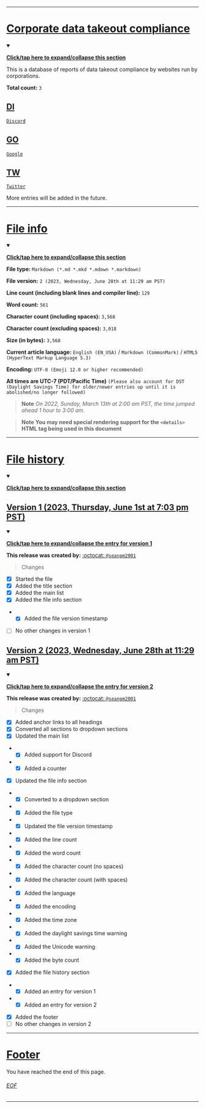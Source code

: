 
***

# [Corporate data takeout compliance](#Corporate-data-takeout-compliance)

<details open><summary><p lang="en"><b><u>Click/tap here to expand/collapse this section</u></b></p></summary>

This is a database of reports of data takeout compliance by websites run by corporations.

**Total count:** `3`

## [DI](#DI)

[`Discord`](/Compliance/Corp/D/I/Discord/)

## [GO](#GO)

[`Google`](/Compliance/Corp/G/O/Google/)

## [TW](#TW)

[`Twitter`](/Compliance/Corp/T/W/Twitter/)

More entries will be added in the future.

</details>

***

# [File info](#File-info)

<details open><summary><p lang="en"><b><u>Click/tap here to expand/collapse this section</u></b></p></summary>

**File type:** `Markdown (*.md *.mkd *.mdown *.markdown)`

**File version:** `2 (2023, Wednesday, June 28th at 11:29 am PST)`

**Line count (including blank lines and compiler line):** `129`

**Word count:** `561`

**Character count (including spaces):** `3,568`

**Character count (excluding spaces):** `3,018`

**Size (in bytes):** `3,568`

**Current article language:** `English (EN_USA)` / `Markdown (CommonMark)` / `HTML5 (HyperText Markup Language 5.3)`

**Encoding:** `UTF-8 (Emoji 12.0 or higher recommended)`

**All times are UTC-7 (PDT/Pacific Time)** `(Please also account for DST (Daylight Savings Time) for older/newer entries up until it is abolished/no longer followed)`

> **Note** _On 2022, Sunday, March 13th at 2:00 am PST, the time jumped ahead 1 hour to 3:00 am._

> **Note** **You may need special rendering support for the `<details>` HTML tag being used in this document**

</details>

***

# [File history](#File-history)

<details open><summary><p lang="en"><b><u>Click/tap here to expand/collapse this section</u></b></p></summary>

## [Version 1 (2023, Thursday, June 1st at 7:03 pm PST)](#Version-1-2023-Thursday-June-1st-at-7-03-pm-PST)

<details open><summary><p lang="en"><b><u>Click/tap here to expand/collapse the entry for version 1</u></b></p></summary>

**This release was created by:** [:octocat: `@seanpm2001`](https://github.com/seanpm2001/)

> Changes

- [x] Started the file
- [x] Added the title section
- [x] Added the main list
- [x] Added the file info section
- - [x] Added the file version timestamp
- [ ] No other changes in version 1

</details>

## [Version 2 (2023, Wednesday, June 28th at 11:29 am PST)](#Version-2-2023-Wednesday-June-28th-at-11-29-am-PST)

<details open><summary><p lang="en"><b><u>Click/tap here to expand/collapse the entry for version 2</u></b></p></summary>

**This release was created by:** [:octocat: `@seanpm2001`](https://github.com/seanpm2001/)

> Changes

- [x] Added anchor links to all headings
- [x] Converted all sections to dropdown sections
- [x] Updated the main list
- - [x] Added support for Discord
- - [x] Added a counter
- [x] Updated the file info section
- - [x] Converted to a dropdown section
- - [x] Added the file type
- - [x] Updated the file version timestamp
- - [x] Added the line count
- - [x] Added the word count
- - [x] Added the character count (no spaces)
- - [x] Added the character count (with spaces)
- - [x] Added the language
- - [x] Added the encoding
- - [x] Added the time zone
- - [x] Added the daylight savings time warning
- - [x] Added the Unicode warning
- - [x] Added the byte count
- [x] Added the file history section
- - [x] Added an entry for version 1
- - [x] Added an entry for version 2
- [x] Added the footer
- [ ] No other changes in version 2

</details>

</details>

***

# [Footer](#Footer)

You have reached the end of this page.

###### [EOF](#EOF)

***
